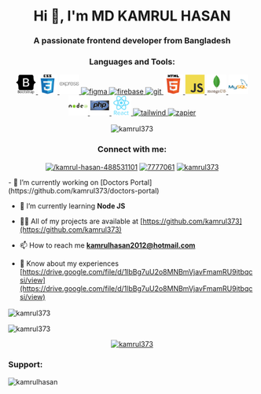 <h1 align="center">Hi 👋, I'm MD KAMRUL HASAN</h1>
<h3 align="center">A passionate frontend developer from Bangladesh</h3>
<h3 align="center">Languages and Tools:</h3>
<p align="center"> <a href="https://getbootstrap.com" target="_blank" rel="noreferrer"> <img src="https://raw.githubusercontent.com/devicons/devicon/master/icons/bootstrap/bootstrap-plain-wordmark.svg" alt="bootstrap" width="40" height="40"/> </a> <a href="https://www.w3schools.com/css/" target="_blank" rel="noreferrer"> <img src="https://raw.githubusercontent.com/devicons/devicon/master/icons/css3/css3-original-wordmark.svg" alt="css3" width="40" height="40"/> </a> <a href="https://expressjs.com" target="_blank" rel="noreferrer"> <img src="https://raw.githubusercontent.com/devicons/devicon/master/icons/express/express-original-wordmark.svg" alt="express" width="40" height="40"/> </a> <a href="https://www.figma.com/" target="_blank" rel="noreferrer"> <img src="https://www.vectorlogo.zone/logos/figma/figma-icon.svg" alt="figma" width="40" height="40"/> </a> <a href="https://firebase.google.com/" target="_blank" rel="noreferrer"> <img src="https://www.vectorlogo.zone/logos/firebase/firebase-icon.svg" alt="firebase" width="40" height="40"/> </a> <a href="https://git-scm.com/" target="_blank" rel="noreferrer"> <img src="https://www.vectorlogo.zone/logos/git-scm/git-scm-icon.svg" alt="git" width="40" height="40"/> </a> <a href="https://www.w3.org/html/" target="_blank" rel="noreferrer"> <img src="https://raw.githubusercontent.com/devicons/devicon/master/icons/html5/html5-original-wordmark.svg" alt="html5" width="40" height="40"/> </a> <a href="https://developer.mozilla.org/en-US/docs/Web/JavaScript" target="_blank" rel="noreferrer"> <img src="https://raw.githubusercontent.com/devicons/devicon/master/icons/javascript/javascript-original.svg" alt="javascript" width="40" height="40"/> </a> <a href="https://www.mongodb.com/" target="_blank" rel="noreferrer"> <img src="https://raw.githubusercontent.com/devicons/devicon/master/icons/mongodb/mongodb-original-wordmark.svg" alt="mongodb" width="40" height="40"/> </a> <a href="https://www.mysql.com/" target="_blank" rel="noreferrer"> <img src="https://raw.githubusercontent.com/devicons/devicon/master/icons/mysql/mysql-original-wordmark.svg" alt="mysql" width="40" height="40"/> </a> <a href="https://nodejs.org" target="_blank" rel="noreferrer"> <img src="https://raw.githubusercontent.com/devicons/devicon/master/icons/nodejs/nodejs-original-wordmark.svg" alt="nodejs" width="40" height="40"/> </a> <a href="https://www.php.net" target="_blank" rel="noreferrer"> <img src="https://raw.githubusercontent.com/devicons/devicon/master/icons/php/php-original.svg" alt="php" width="40" height="40"/> </a> <a href="https://reactjs.org/" target="_blank" rel="noreferrer"> <img src="https://raw.githubusercontent.com/devicons/devicon/master/icons/react/react-original-wordmark.svg" alt="react" width="40" height="40"/> </a> <a href="https://tailwindcss.com/" target="_blank" rel="noreferrer"> <img src="https://www.vectorlogo.zone/logos/tailwindcss/tailwindcss-icon.svg" alt="tailwind" width="40" height="40"/> </a> <a href="https://zapier.com" target="_blank" rel="noreferrer"> <img src="https://www.vectorlogo.zone/logos/zapier/zapier-icon.svg" alt="zapier" width="40" height="40"/> </a> </p>
<p align="center"><img align="center" src="https://github-readme-streak-stats.herokuapp.com/?user=kamrul373&" alt="kamrul373" /></p>
<h3 align="center">Connect with me:</h3>
<p align="center">
<a href="https://linkedin.com/in//kamrul-hasan-488531101" target="blank"><img align="center" src="https://raw.githubusercontent.com/rahuldkjain/github-profile-readme-generator/master/src/images/icons/Social/linked-in-alt.svg" alt="/kamrul-hasan-488531101" height="30" width="40" /></a>
<a href="https://stackoverflow.com/users/7777061" target="blank"><img align="center" src="https://raw.githubusercontent.com/rahuldkjain/github-profile-readme-generator/master/src/images/icons/Social/stack-overflow.svg" alt="7777061" height="30" width="40" /></a>
<a href="https://fb.com/kamrul373" target="blank"><img align="center" src="https://raw.githubusercontent.com/rahuldkjain/github-profile-readme-generator/master/src/images/icons/Social/facebook.svg" alt="kamrul373" height="30" width="40" /></a>
</p>
- 🔭 I’m currently working on [Doctors Portal](https://github.com/kamrul373/doctors-portal)

- 🌱 I’m currently learning **Node JS**

- 👨‍💻 All of my projects are available at [https://github.com/kamrul373](https://github.com/kamrul373)

- 📫 How to reach me **kamrulhasan2012@hotmail.com**

- 📄 Know about my experiences [https://drive.google.com/file/d/1lbBg7uU2o8MNBmVjavFmamRU9itbqcsi/view](https://drive.google.com/file/d/1lbBg7uU2o8MNBmVjavFmamRU9itbqcsi/view)

<p><img align="center" src="https://github-readme-stats.vercel.app/api/top-langs?username=kamrul373&show_icons=true&locale=en&layout=compact" alt="kamrul373" /></p>

<p><img align="center" src="https://github-readme-stats.vercel.app/api?username=kamrul373&show_icons=true&locale=en" alt="kamrul373" /></p>

<p align="center"> <a href="https://github.com/ryo-ma/github-profile-trophy"><img src="https://github-profile-trophy.vercel.app/?username=kamrul373" alt="kamrul373" /></a> </p>

<h3 align="left">Support:</h3>
<p><a href="https://www.buymeacoffee.com/kamrulhasan"> <img align="left" src="https://cdn.buymeacoffee.com/buttons/v2/default-yellow.png" height="50" width="210" alt="kamrulhasan" /></a></p><br><br>


